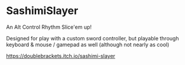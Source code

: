# SashimiSlayer
An Alt Control Rhythm Slice'em up!

Designed for play with a custom sword controller, but playable through keyboard & mouse / gamepad as well (although not nearly as cool)

https://doublebrackets.itch.io/sashimi-slayer
